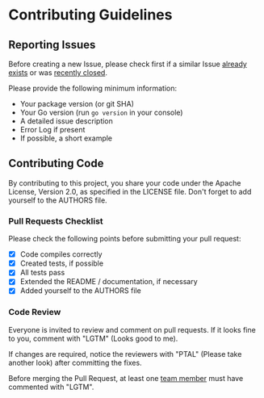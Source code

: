 # Contributing Guidelines

## Reporting Issues

Before creating a new Issue, please check first if a similar Issue [already exists](https://github.com/gomqtt/topic/issues?state=open) or was [recently closed](https://github.com/gomqtt/topic/issues?direction=desc&page=1&sort=updated&state=closed).

Please provide the following minimum information:
* Your package version (or git SHA)
* Your Go version (run `go version` in your console)
* A detailed issue description
* Error Log if present
* If possible, a short example


## Contributing Code

By contributing to this project, you share your code under the Apache License, Version 2.0, as specified in the LICENSE file.
Don't forget to add yourself to the AUTHORS file.

### Pull Requests Checklist

Please check the following points before submitting your pull request:
- [x] Code compiles correctly
- [x] Created tests, if possible
- [x] All tests pass
- [x] Extended the README / documentation, if necessary
- [x] Added yourself to the AUTHORS file

### Code Review

Everyone is invited to review and comment on pull requests.
If it looks fine to you, comment with "LGTM" (Looks good to me).

If changes are required, notice the reviewers with "PTAL" (Please take another look) after committing the fixes.

Before merging the Pull Request, at least one [team member](https://github.com/orgs/gomqtt/people) must have commented with "LGTM".
